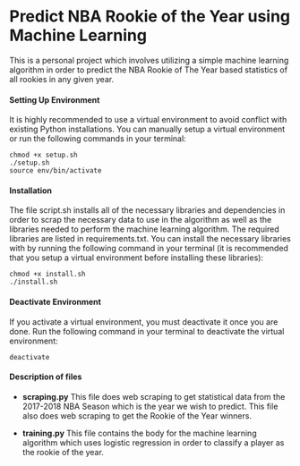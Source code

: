 # Predict NBA Rookie of the Year using Machine Learning
This is a personal project which involves utilizing a simple machine learning algorithm in order to predict the NBA Rookie of The Year based statistics of all rookies in any given year.

#### Setting Up Environment
It is highly recommended to use a virtual environment to avoid conflict with existing Python installations. You can manually setup a virtual environment or run the following commands in your terminal:
```
chmod +x setup.sh
./setup.sh
source env/bin/activate
```

#### Installation
The file script.sh installs all of the necessary libraries and dependencies in order to scrap the necessary data to use in the algorithm as well as the libraries needed to perform the machine learning algorithm. The required libraries are listed in requirements.txt. You can install the necessary libraries with by running the following command in your terminal (it is recommended that you setup a virtual environment before installing these libraries):
```
chmod +x install.sh
./install.sh
```
#### Deactivate Environment
If you activate a virtual environment, you must deactivate it once you are done. Run the following command in your terminal to deactivate the virtual environment:

`deactivate`

#### Description of files
* **scraping.py**
This file does web scraping to get statistical data from the 2017-2018 NBA Season which is the year we wish to predict. This file also does web scraping to get the Rookie of the Year winners.

* **training.py**
This file contains the body for the machine learning algorithm which uses logistic regression in order to classify a player as the rookie of the year.